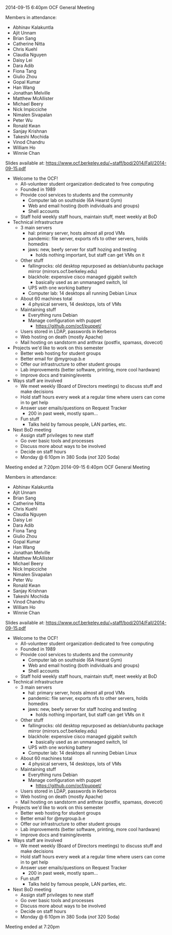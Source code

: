 2014-09-15 6:40pm
OCF General Meeting

Members in attendance:
- Abhinav Kalakuntla <abhik>
- Ajit Unnam <aunnam>
- Brian Sang <baisang>
- Catherine Nitta
- Chris Kuehl <ckuehl>
- Claudia Nguyen <nguyenc>
- Daisy Lei <dlei>
- Dara Adib <daradib>
- Fiona Tang <ftang>
- Giulio Zhou <gzhou>
- Gopal Kumar <gkumar>
- Han Wang <wanghan>
- Jonathan Melville <jmlvll>
- Matthew McAllister <mattmcal>
- Michael Beery <mbeery>
- Nick Impicciche <nickimp>
- Nimalen Sivapalan <nimalens>
- Peter Wu <peterwu>
- Ronald Kwan <rkwan>
- Sanjay Krishnan <sanjayk>
- Takeshi Mochida <tmochida>
- Vinod Chandru <vinod>
- William Ho <willh>
- Winnie Chan <wdchan>

Slides available at:
https://www.ocf.berkeley.edu/~staff/bod/2014/Fall/2014-09-15.pdf

- Welcome to the OCF!
  - All-volunteer student organization dedicated to free computing
  - Founded in 1989
  - Provide cool services to students and the community
    - Computer lab on southside (6A Hearst Gym)
    - Web and email hosting (both individuals and groups)
    - Shell accounts
  - Staff hold weekly staff hours, maintain stuff, meet weekly at BoD
- Technical infrastructure
  - 3 main servers
    - hal: primary server, hosts almost all prod VMs
    - pandemic: file server, exports nfs to other servers, holds
      homedirs
    - jaws: new, beefy server for staff hozing and testing
      - holds nothing important, but staff can get VMs on it
  - Other stuff
    - fallingrocks: old desktop repurposed as debian/ubuntu package
      mirror (mirrors.ocf.berkeley.edu)
    - blackhole: expensive cisco managed gigabit switch
      - basically used as an unmanaged switch, lol
    - UPS with one working battery
    - Computer lab: 14 desktops all running Debian Linux
  - About 60 machines total
    - 4 physical servers, 14 desktops, lots of VMs
  - Maintaining stuff
    - Everything runs Debian
    - Manage configuration with puppet
      - https://github.com/ocf/puppet/
  - Users stored in LDAP, passwords in Kerberos
  - Web hosting on death (mostly Apache)
  - Mail hosting on sandstorm and anthrax (postfix, spamass, dovecot)
- Projects we'd like to work on this semester
  - Better web hosting for student groups
  - Better email for @mygroup.b.e
  - Offer our infrastructure to other student groups
  - Lab improvements (better software, printing, more cool hardware)
  - Improve docs and training/events
- Ways staff are involved
  - We meet weekly (Board of Directors meetings) to discuss stuff and
    make decisions
  - Hold staff hours every week at a regular time where users can come
    in to get help
  - Answer user emails/questions on Request Tracker
    - 200 in past week, mostly spam...
  - Fun stuff
    - Talks held by famous people, LAN parties, etc.
- Next BoD meeting
  - Assign staff privileges to new staff
  - Go over basic tools and processes
  - Discuss more about ways to be involved
  - Decide on staff hours
  - Monday @ 6:10pm in 380 Soda (*not* 320 Soda)

Meeting ended at 7:20pm
2014-09-15 6:40pm
OCF General Meeting

Members in attendance:
- Abhinav Kalakuntla <abhik>
- Ajit Unnam <aunnam>
- Brian Sang <baisang>
- Catherine Nitta
- Chris Kuehl <ckuehl>
- Claudia Nguyen <nguyenc>
- Daisy Lei <dlei>
- Dara Adib <daradib>
- Fiona Tang <ftang>
- Giulio Zhou <gzhou>
- Gopal Kumar <gkumar>
- Han Wang <wanghan>
- Jonathan Melville <jmlvll>
- Matthew McAllister <mattmcal>
- Michael Beery <mbeery>
- Nick Impicciche <nickimp>
- Nimalen Sivapalan <nimalens>
- Peter Wu <peterwu>
- Ronald Kwan <rkwan>
- Sanjay Krishnan <sanjayk>
- Takeshi Mochida <tmochida>
- Vinod Chandru <vinod>
- William Ho <willh>
- Winnie Chan <wdchan>

Slides available at:
https://www.ocf.berkeley.edu/~staff/bod/2014/Fall/2014-09-15.pdf

- Welcome to the OCF!
  - All-volunteer student organization dedicated to free computing
  - Founded in 1989
  - Provide cool services to students and the community
    - Computer lab on southside (6A Hearst Gym)
    - Web and email hosting (both individuals and groups)
    - Shell accounts
  - Staff hold weekly staff hours, maintain stuff, meet weekly at BoD
- Technical infrastructure
  - 3 main servers
    - hal: primary server, hosts almost all prod VMs
    - pandemic: file server, exports nfs to other servers, holds
      homedirs
    - jaws: new, beefy server for staff hozing and testing
      - holds nothing important, but staff can get VMs on it
  - Other stuff
    - fallingrocks: old desktop repurposed as debian/ubuntu package
      mirror (mirrors.ocf.berkeley.edu)
    - blackhole: expensive cisco managed gigabit switch
      - basically used as an unmanaged switch, lol
    - UPS with one working battery
    - Computer lab: 14 desktops all running Debian Linux
  - About 60 machines total
    - 4 physical servers, 14 desktops, lots of VMs
  - Maintaining stuff
    - Everything runs Debian
    - Manage configuration with puppet
      - https://github.com/ocf/puppet/
  - Users stored in LDAP, passwords in Kerberos
  - Web hosting on death (mostly Apache)
  - Mail hosting on sandstorm and anthrax (postfix, spamass, dovecot)
- Projects we'd like to work on this semester
  - Better web hosting for student groups
  - Better email for @mygroup.b.e
  - Offer our infrastructure to other student groups
  - Lab improvements (better software, printing, more cool hardware)
  - Improve docs and training/events
- Ways staff are involved
  - We meet weekly (Board of Directors meetings) to discuss stuff and
    make decisions
  - Hold staff hours every week at a regular time where users can come
    in to get help
  - Answer user emails/questions on Request Tracker
    - 200 in past week, mostly spam...
  - Fun stuff
    - Talks held by famous people, LAN parties, etc.
- Next BoD meeting
  - Assign staff privileges to new staff
  - Go over basic tools and processes
  - Discuss more about ways to be involved
  - Decide on staff hours
  - Monday @ 6:10pm in 380 Soda (*not* 320 Soda)

Meeting ended at 7:20pm
